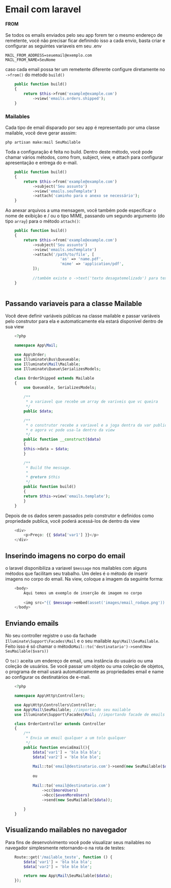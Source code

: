 # Email com laravel

#### FROM

Se todos os emails enviados pelo seu app forem ter o mesmo endereço de remetente, você não precisar ficar definindo isso a cada envio, basta criar e configurar as seguintes variaveis em seu .env

	MAIL_FROM_ADDRESS=seuemail@exemplo.com
	MAIL_FROM_NAME=SeuNome
	
caso cada email possa ter um remetente diferente configure diretamente no `->from()` do metodo `build()`

```php
	public function build()
	{
	    return $this->from('example@example.com')
			->view('emails.orders.shipped');
	}
```

### Mailables

Cada tipo de email disparado por seu app é representado por uma classe mailable, você deve gerar asssim:
	
	php artisan make:mail SeuMailable
	
Toda a configuração é feita no build. Dentro deste método, você pode chamar vários métodos, como from, subject, view, e attach para configurar apresentação e entrega do e-mail.

```php
	public function build()
	{
	    return $this->from('example@example.com')
			->subject('Seu assunto')
			->view('emails.seuTemplate')
			->attach('caminho para o anexo se necessário');
	}

```

Ao anexar arquivos a uma mensagem, você também pode especificar o nome de exibição e / ou o tipo MIME, passando um segundo argumento (do tipo `array`) para o método `attach()`:

```php
	public function build()
	{
	    return $this->from('example@example.com')
			->subject('Seu assunto')
			->view('emails.seuTemplate')
			->attach('/path/to/file', [
		                'as' => 'name.pdf',
		                'mime' => 'application/pdf',
			]);
			
			//também existe o ->text('texto desagatemelizado') para textos planos
	}
	
```

## Passando variaveis para a classe Mailable

Você deve definir variáveis públicas na classe mailable e passar variáveis pelo construtor para ela e automaticamente ela estará disponível dentro de sua view
 
```php
	<?php

	namespace App\Mail;

	use App\Order;
	use Illuminate\Bus\Queueable;
	use Illuminate\Mail\Mailable;
	use Illuminate\Queue\SerializesModels;

	class OrderShipped extends Mailable
	{
	    use Queueable, SerializesModels;

	    /**
	     * a variavel que recebe um array de variveis que vc queira 			passar
	     */
	    public $data;

	    /**
	     * o construtor recebe a variavel e a joga dentra da var publica
	     * e agora vc pode usa-la dentro da view
	     */
	    public function __construct($data)
	    {
		$this->data = $data;
	    }

	    /**
	     * Build the message.
	     *
	     * @return $this
	     */
	    public function build()
	    {
		return $this->view('emails.template');
	    }
	}
```

Depois de os dados serem passados pelo construtor e definidos como propriedade publica, você poderá acessá-los de dentro da view

```php    
	<div>
	    <p>Preço: {{ $data['var1'] }}</p>
	</div>
```

## Inserindo imagens no corpo do email

o laravel disponibiliza a variavel `$message` nos mailables com alguns métodos que facilitam seu trabalho. Um deles é o método de inserir imagens no corpo do email. Na view, coloque a imagem da seguinte forma:

```php
	<body>
	    Aqui temos um exemplo de inserção de imagem no corpo
	    
	    <img src="{{ $message->embed(asset('images/email_rodape.png')) }}">
	</body>
```

## Enviando emails

No seu controller registre o uso da fachade `Illuminate\Support\Facades\Mail` e o seu mailable `App\Mail\SeuMailable`. Feito isso é só chamar o método`Mail::to('destinatario')->send(New SeuMailable($vars))`

O `to()` aceita um endereço de email, uma instância do usuário ou uma coleção de usuários. Se você passar um objeto ou uma coleção de objetos, o programa de email usará automaticamente as propriedades email e name ao configurar os destinatários de e-mail.

```php
	<?php

	namespace App\Http\Controllers;

	use App\Http\Controllers\Controller;
	use App\Mail\SeuMailable; //importando seu mailable
	use Illuminate\Support\Facades\Mail; //importando facade de emails

	class OrderController extends Controller
	{
	    /**
	     * Envia um email qualquer a um tolo qualquer
	     */
	    public function enviaEmail(){
			$data['var1'] = 'bla bla bla';
			$data['var2'] = 'ble ble ble';
			
			Mail::to('email@destinatario.com')->send(new SeuMailable($data));
			
			ou
			
			Mail::to('email@destinatario.com')
				->cc($moreUsers)
				->bcc($evenMoreUsers)
				->send(new SeuMailable($data));
			
	    }
	}
```

## Visualizando mailables no navegador

Para fins de desenvolvimento você pode visualizar seus mailables no navegador simplesmente retornando-o na rota de testes:

```php
	Route::get('/mailable_teste', function () {
		$data['var1'] = 'bla bla bla';
		$data['var2'] = 'ble ble ble';

		return new App\Mail\SeuMailable($data);
	});
```
